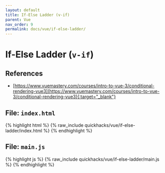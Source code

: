 ```yaml
---
layout: default
title: If-Else Ladder (v-if)
parent: Vue
nav_order: 9
permalink: docs/vue/if-else-ladder/
---
```


# If-Else Ladder (`v-if`)

## References

- [https://www.vuemastery.com/courses/intro-to-vue-3/conditional-rendering-vue3](https://www.vuemastery.com/courses/intro-to-vue-3/conditional-rendering-vue3){:target="_blank"}

## File: `index.html`

{% highlight html %}
{% raw_include quickhacks/vue/if-else-ladder/index.html %}
{% endhighlight %}

## File: `main.js`

{% highlight js %}
{% raw_include quickhacks/vue/if-else-ladder/main.js %}
{% endhighlight %}
